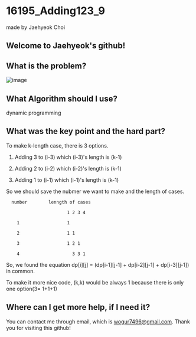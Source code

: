 # 16195_Adding123_9

made by Jaehyeok Choi

## Welcome to Jaehyeok's github!

## What is the problem?

![image](https://github.com/Choi-JaeHyeok-21500749/16195_Adding123_9/blob/main/16195_pro.PNG)

## What Algorithm should I use?

dynamic programming

## What was the key point and the hard part?

To make k-length case, there is 3 options.

1. Adding 3 to (i-3) which (i-3)'s length is (k-1)

2. Adding 2 to (i-2) which (i-2)'s length is (k-1)

3. Adding 1 to (i-1) which (i-1)'s length is (k-1)

So we should save the nubmer we want to make and the length of cases.

           
      number        lenngth of cases  

                           1 2 3 4 

        1                  1  

        2                  1 1
        
        3                  1 2 1
        
        4                    3 3 1
        
 So, we found the equation dp[i][j] = (dp[i-1][j-1] + dp[i-2][j-1] + dp[i-3][j-1]) in common.
 
 To make it more nice code, (k,k) would be always 1 because there is only one option(3= 1+1+1)
 
## Where can I get more help, if I need it?

You can contact me through email, which is wogur7496@gmail.com.
Thank you for visiting this github!
